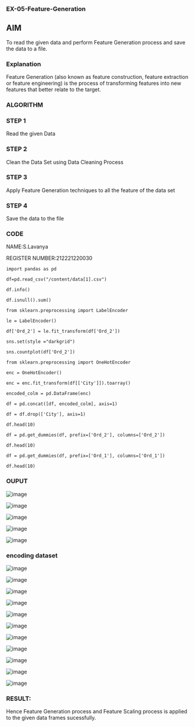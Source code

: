 ### EX-05-Feature-Generation

## AIM

To read the given data and perform Feature Generation process and save the data to a file. 

### Explanation

Feature Generation (also known as feature construction, feature extraction or feature engineering) is the process of transforming features into new features that better relate to the target.
 

### ALGORITHM

### STEP 1

Read the given Data

### STEP 2

Clean the Data Set using Data Cleaning Process

### STEP 3

Apply Feature Generation techniques to all the feature of the data set

### STEP 4

Save the data to the file

### CODE

NAME:S.Lavanya

REGISTER NUMBER:212221220030
```
import pandas as pd

df=pd.read_csv("/content/data[1].csv")

df.info()

df.isnull().sum()

from sklearn.preprocessing import LabelEncoder

le = LabelEncoder()

df['Ord_2'] = le.fit_transform(df['Ord_2'])

sns.set(style ="darkgrid")

sns.countplot(df['Ord_2'])

from sklearn.preprocessing import OneHotEncoder

enc = OneHotEncoder()

enc = enc.fit_transform(df[['City']]).toarray()

encoded_colm = pd.DataFrame(enc)

df = pd.concat([df, encoded_colm], axis=1)

df = df.drop(['City'], axis=1)

df.head(10)

df = pd.get_dummies(df, prefix=['Ord_2'], columns=['Ord_2'])

df.head(10)

df = pd.get_dummies(df, prefix=['Ord_1'], columns=['Ord_1'])

df.head(10)
```

### OUPUT

![image](https://user-images.githubusercontent.com/120443233/231797352-0458f8b9-8635-477c-8107-37e8f6641471.png)

![image](https://user-images.githubusercontent.com/120443233/231797390-c9338fdd-f0a6-435f-9d43-929a0cd42c5c.png)

![image](https://user-images.githubusercontent.com/120443233/231797434-2dc5bfad-f851-45bf-bf72-33704a3c4ea6.png)

![image](https://user-images.githubusercontent.com/120443233/231797652-d8180e61-3b89-4172-85a6-e0d5e3c508f7.png)

![image](https://user-images.githubusercontent.com/120443233/231797707-99d6f365-7366-4555-b052-c99db36be69b.png)

### encoding dataset

![image](https://user-images.githubusercontent.com/120443233/231799161-eba55c94-a495-48ed-8cb8-20c1f61db775.png)

![image](https://user-images.githubusercontent.com/120443233/231799510-58b3611d-737f-45a2-9e02-d2bd57ea10b1.png)

![image](https://user-images.githubusercontent.com/120443233/231799571-6a53d605-6ea0-4de2-9138-9ab74aff9ccb.png)

![image](https://user-images.githubusercontent.com/120443233/231799604-7d120697-b37e-4a52-bd2e-c4f29e891b2c.png)

![image](https://user-images.githubusercontent.com/120443233/231799699-e32d6086-e65c-4b2c-a4ec-a7370024bd4e.png)

![image](https://user-images.githubusercontent.com/120443233/231799775-d1b8a731-4d5c-4d9f-88d4-a11bfaa63dd8.png)

![image](https://user-images.githubusercontent.com/120443233/231800205-6871a63a-1fa9-497b-b24a-b3c6d3c0bc27.png)

![image](https://user-images.githubusercontent.com/120443233/231800254-3ecff74e-2bc6-40de-a007-7f45477f41b5.png)

![image](https://user-images.githubusercontent.com/120443233/231800299-23ab9cfc-ae7f-4c65-9d82-48293ba6b2fb.png)

![image](https://user-images.githubusercontent.com/120443233/231800377-bcb30824-d8e4-4b96-a73f-bfcabc11e1b2.png)

![image](https://user-images.githubusercontent.com/120443233/231800435-98c28e09-353d-4ccf-9798-433bce06b95e.png)

### RESULT:

Hence Feature Generation process and Feature Scaling process is applied to the given data frames sucessfully.


